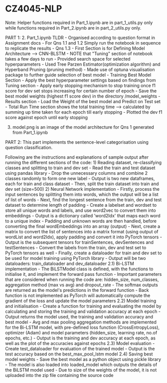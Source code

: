 # CZ4045-NLP

Note: Helper functions required in Part_1.ipynb are in part_1_utils.py only while functions required in Part_2.ipynb are in part_2_utils.py only.

PART 1:
2. Part_1.ipynb TLDR 
    - Organised according to question format in Assignment docs
    - For Qns 1.1 and 1.2 Simply run the notebook in sequence to replicate the results
    - Qns 1.3
        - First Section is for Defining Model Architecture --> CNN-BLSTM
        - NOTE that "Tuning" section of notebook takes a few days to run
            - Provided search space for selected hyperparameters
            - Used Tree Parzen Estimator(optimization algorithm) and Hyperband Pruning (pruning method)
            - Made use of optuna visualisation package to further guide selection of best model
        - Training Best Model Section
            - Apply the best hyperparameter settings based on findings from Tuning section
            - Apply early stopping mechanism to stop training once f1 score for dev set stops increasing for certain number of epoch
            - Save the best model weights (highest f1 score dev) in the directory /model_weights
        - Results section
            - Load the Weight of the best model and Predict on Test set
            - Total Run Time section shows the total training time --> calculated by summing up time taken for each epoch till early stopping
            - Plotted the dev f1 score against epoch until early stopping

3. model.png is an image of the model architecture for Qns 1 generated from Part_1.ipynb

PART 2:
This part implements the sentence-level categorisation using question classification. 

Following are the instructions and explanations of sample output after running the different sections of the code:
    1) Reading dataset, re-classifying classes and splitting to train and dev set
        - Read the train and test dataset using pandas library
        - Drop the unnecessary columns and combine 2 classes randomly to form one new label
        - Output is two new dataframes, each for train and class dataset
        - Then, split the train dataset into train and dev set (size=500)
    2) Neural Network implementation
        - Firstly, process the input sentences by splitting them into words, which the output will be a list of list of words
        - Next, find the longest sentence from the train, dev and test dataset to determine length of padding
        - Create a labelset and wordset to store all unique words and labels, and use word2vec to convert them into embeddings
        - Output is a dictionary called 'word2Idx' that maps each word to a unique index
        - Padding and unknown words are then handled, before converting the final wordEmbeddings into an array (output)
        - Next, create a matrix to convert the list of sentences into a matrix format (using output of wordList and word2Idx), apply padding and convert it into PyTorch tensors
        - Output is the subsequent tensors for trainSentences, devSentences and testSentences
        - Convert the labels from the train, dev and test set to PyTorch tensors as well
        - Finally, create a dataloader for train and dev set to be used for model training using PyTorch library
        - Output will be two dataloaders: train_dataloader and dev_dataloader
    2.1) Bi-LSTM implementation
        - The BiLSTModel class is defined, with the functions to initialise it, and implement the forward pass function
        - Important parameters that are considered when running the code are: hidden_size, num_classes, aggregation method (max vs avg) and dropout_rate
        - The softmax outputs are returned as the model's predictions in the forward function
        - Back function is not implemented as PyTorch will automatically compute the gradient of the loss and update the model parameters
    2.2) Model training and initialisation
        - Create a function for training and evaluating the model by calculating and storing the training and validation accuracy at each epoch
        - Output returns the model used, the training and validation accuracy and best model 
        - Avg and max pooling aggregation methods are implemented for the Bi-LSTM model, with pre-defined loss function (CrossEntropyLoss), optimizer (Adam) and model parameters (hidden_size, learning rate, no.of epochs, etc.)
        - Output is the training and dev accuracy at each epoch, as well as the plot of the accuracies against epochs
    2.3) Model evaluation
        - Create test_dataloader for evaluation of the trained model
        - Output is the test accuracy based on the best_max_pool_lstm model
    2.4) Saving best model weights
        - Save the best model as a python object using pickle library
        - The model is also loaded into loaded_model which outputs the details of the BiLSTM model used
        - Due to size of the weights of the model, it is not uploaded into the zip file containing the source code